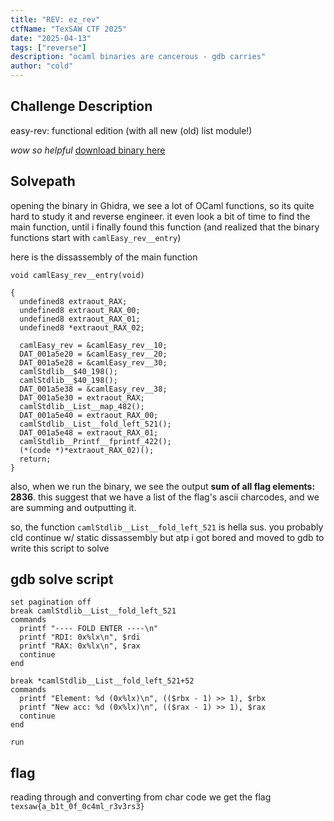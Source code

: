 ```yaml
---
title: "REV: ez_rev"
ctfName: "TexSAW CTF 2025"
date: "2025-04-13"
tags: ["reverse"]
description: "ocaml binaries are cancerous - gdb carries"
author: "cold"
---
```


## Challenge Description

easy-rev: functional edition (with all new (old) list module!)

*wow so helpful*
[download binary here](/api/writeup-assets/texsaw2025/ezrev/easy_rev)

## Solvepath

opening the binary in Ghidra, we see a lot of OCaml functions, so its quite hard to study it and reverse engineer. it even look a bit of time to find the main function, until i finally found this function (and realized that the binary functions start with `camlEasy_rev__entry`)

here is the dissassembly of the main function

```
void camlEasy_rev__entry(void)

{
  undefined8 extraout_RAX;
  undefined8 extraout_RAX_00;
  undefined8 extraout_RAX_01;
  undefined8 *extraout_RAX_02;

  camlEasy_rev = &camlEasy_rev__10;
  DAT_001a5e20 = &camlEasy_rev__20;
  DAT_001a5e28 = &camlEasy_rev__30;
  camlStdlib__$40_198();
  camlStdlib__$40_198();
  DAT_001a5e38 = &camlEasy_rev__38;
  DAT_001a5e30 = extraout_RAX;
  camlStdlib__List__map_482();
  DAT_001a5e40 = extraout_RAX_00;
  camlStdlib__List__fold_left_521();
  DAT_001a5e48 = extraout_RAX_01;
  camlStdlib__Printf__fprintf_422();
  (*(code *)*extraout_RAX_02)();
  return;
}
```

also, when we run the binary, we see the output **sum of all flag elements: 2836**. this suggest that we have a list of the flag's ascii charcodes, and we are summing and outputting it.

so, the function `camlStdlib__List__fold_left_521` is hella sus. you probably cld continue w/ static dissassembly but atp i got bored and moved to gdb to write this script to solve

## gdb solve script

```
set pagination off
break camlStdlib__List__fold_left_521
commands
  printf "---- FOLD ENTER ----\n"
  printf "RDI: 0x%lx\n", $rdi
  printf "RAX: 0x%lx\n", $rax
  continue
end

break *camlStdlib__List__fold_left_521+52
commands
  printf "Element: %d (0x%lx)\n", (($rbx - 1) >> 1), $rbx
  printf "New acc: %d (0x%lx)\n", (($rax - 1) >> 1), $rax
  continue
end

run
```

## flag

reading through and converting from char code we get the flag
`texsaw{a_b1t_0f_0c4ml_r3v3rs3}`
